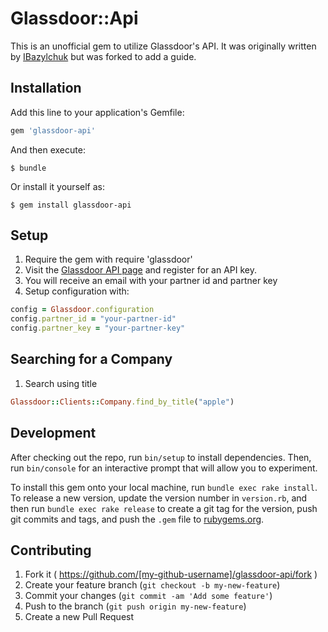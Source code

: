 # Glassdoor::Api

This is an unofficial gem to utilize Glassdoor's API. It was originally written by [IBazylchuk](github.com/IBazylchuk) but was forked to add a guide.

## Installation

Add this line to your application's Gemfile:

```ruby
gem 'glassdoor-api'
```

And then execute:

    $ bundle

Or install it yourself as:

    $ gem install glassdoor-api

## Setup

1. Require the gem with 
    require 'glassdoor'
2. Visit the [Glassdoor API page](https://www.glassdoor.com/developer/register_input.htm) and register for an API key.
3. You will receive an email with your partner id and partner key
4. Setup configuration with:
```ruby
config = Glassdoor.configuration
config.partner_id = "your-partner-id"
config.partner_key = "your-partner-key"
```

## Searching for a Company

1. Search using title
```ruby
Glassdoor::Clients::Company.find_by_title("apple")
```


## Development

After checking out the repo, run `bin/setup` to install dependencies. Then, run `bin/console` for an interactive prompt that will allow you to experiment.

To install this gem onto your local machine, run `bundle exec rake install`. To release a new version, update the version number in `version.rb`, and then run `bundle exec rake release` to create a git tag for the version, push git commits and tags, and push the `.gem` file to [rubygems.org](https://rubygems.org).

## Contributing

1. Fork it ( https://github.com/[my-github-username]/glassdoor-api/fork )
2. Create your feature branch (`git checkout -b my-new-feature`)
3. Commit your changes (`git commit -am 'Add some feature'`)
4. Push to the branch (`git push origin my-new-feature`)
5. Create a new Pull Request
